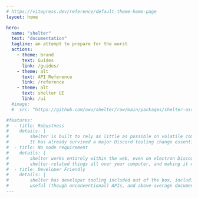 ```yaml
---
# https://vitepress.dev/reference/default-theme-home-page
layout: home

hero:
  name: "shelter"
  text: "documentation"
  tagline: an attempt to prepare for the worst
  actions:
    - theme: brand
      text: Guides
      link: /guides/
    - theme: alt
      text: API Reference
      link: /reference
    - theme: alt
      text: shelter UI
      link: /ui
  #image:
  #  src: "https://github.com/uwu/shelter/raw/main/packages/shelter-assets/svg/logo.svg"

#features:
#  - title: Robustness
#    details: |
#        shelter is built to rely as little as possible on volatile components of Discord's internals.
#        It has already survived a major Discord tooling change essentially unscathed.
#  - title: No node requirement
#    details: |
#        shelter works entirely within the web, even on electron Discord. This means you do not have fragments of
#        shelter-related things all over your computer, and making it work in browsers is relatively easy.
#  - title: Developer Friendly
#    details: |
#        shelter has developer tooling included out of the box, including a hot-reload devmode using our own build tool,
#        useful (though unconventional) APIs, and above-average documentation for a client mod.
---
```


